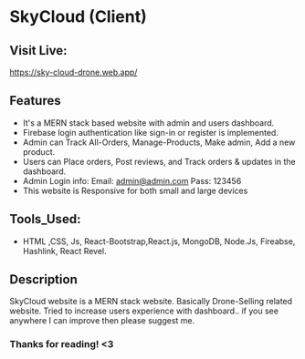 # SkyCloud (Client)

## Visit Live:

https://sky-cloud-drone.web.app/

## Features

- It's a MERN stack based website with admin and users dashboard.
- Firebase login authentication like sign-in or register is implemented.
- Admin can Track All-Orders, Manage-Products, Make admin, Add a new product.
-	Users can Place orders, Post reviews, and Track orders & updates in the dashboard.
-	Admin Login info:  Email: admin@admin.com Pass: 123456
- This website is Responsive for both small and large devices

## Tools_Used:
- HTML ,CSS, Js, React-Bootstrap,React.js, MongoDB, Node.Js, Fireabse, Hashlink, React Revel.

## Description

SkyCloud website is a MERN stack website. Basically Drone-Selling related website. Tried to increase users experience with dashboard.. if you see anywhere I can improve then please suggest me.

### Thanks for reading! <3
